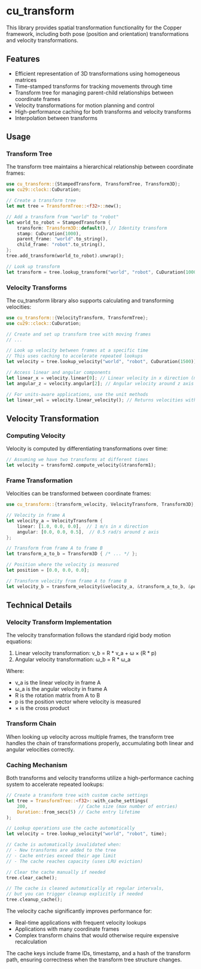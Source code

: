 # cu_transform

This library provides spatial transformation functionality for the Copper framework, including both pose (position and orientation) transformations and velocity transformations.

## Features

- Efficient representation of 3D transformations using homogeneous matrices
- Time-stamped transforms for tracking movements through time
- Transform tree for managing parent-child relationships between coordinate frames
- Velocity transformations for motion planning and control
- High-performance caching for both transforms and velocity transforms
- Interpolation between transforms

## Usage

### Transform Tree

The transform tree maintains a hierarchical relationship between coordinate frames:

```rust
use cu_transform::{StampedTransform, TransformTree, Transform3D};
use cu29::clock::CuDuration;

// Create a transform tree
let mut tree = TransformTree::<f32>::new();

// Add a transform from "world" to "robot"
let world_to_robot = StampedTransform {
    transform: Transform3D::default(), // Identity transform
    stamp: CuDuration(1000),
    parent_frame: "world".to_string(),
    child_frame: "robot".to_string(),
};
tree.add_transform(world_to_robot).unwrap();

// Look up transform
let transform = tree.lookup_transform("world", "robot", CuDuration(1000)).unwrap();
```

### Velocity Transforms

The cu_transform library also supports calculating and transforming velocities:

```rust
use cu_transform::{VelocityTransform, TransformTree};
use cu29::clock::CuDuration;

// Create and set up transform tree with moving frames
// ...

// Look up velocity between frames at a specific time
// This uses caching to accelerate repeated lookups
let velocity = tree.lookup_velocity("world", "robot", CuDuration(1500)).unwrap();

// Access linear and angular components
let linear_x = velocity.linear[0]; // Linear velocity in x direction (m/s)
let angular_z = velocity.angular[2]; // Angular velocity around z axis (rad/s)

// For units-aware applications, use the unit methods
let linear_vel = velocity.linear_velocity(); // Returns velocities with proper units
```

## Velocity Transformation

### Computing Velocity

Velocity is computed by differentiating transformations over time:

```rust
// Assuming we have two transforms at different times
let velocity = transform2.compute_velocity(&transform1);
```

### Frame Transformation

Velocities can be transformed between coordinate frames:

```rust
use cu_transform::{transform_velocity, VelocityTransform, Transform3D};

// Velocity in frame A
let velocity_a = VelocityTransform {
    linear: [1.0, 0.0, 0.0],  // 1 m/s in x direction
    angular: [0.0, 0.0, 0.5],  // 0.5 rad/s around z axis
};

// Transform from frame A to frame B
let transform_a_to_b = Transform3D { /* ... */ };

// Position where the velocity is measured
let position = [0.0, 0.0, 0.0];

// Transform velocity from frame A to frame B
let velocity_b = transform_velocity(&velocity_a, &transform_a_to_b, &position);
```

## Technical Details

### Velocity Transform Implementation

The velocity transformation follows the standard rigid body motion equations:

1. Linear velocity transformation: v_b = R * v_a + ω × (R * p)
2. Angular velocity transformation: ω_b = R * ω_a

Where:
- v_a is the linear velocity in frame A
- ω_a is the angular velocity in frame A
- R is the rotation matrix from A to B
- p is the position vector where velocity is measured
- × is the cross product

### Transform Chain

When looking up velocity across multiple frames, the transform tree handles the chain of transformations properly, accumulating both linear and angular velocities correctly.

### Caching Mechanism

Both transforms and velocity transforms utilize a high-performance caching system to accelerate repeated lookups:

```rust
// Create a transform tree with custom cache settings
let tree = TransformTree::<f32>::with_cache_settings(
    200,                   // Cache size (max number of entries)
    Duration::from_secs(5) // Cache entry lifetime
);

// Lookup operations use the cache automatically
let velocity = tree.lookup_velocity("world", "robot", time);

// Cache is automatically invalidated when:
// - New transforms are added to the tree
// - Cache entries exceed their age limit
// - The cache reaches capacity (uses LRU eviction)

// Clear the cache manually if needed
tree.clear_cache();

// The cache is cleaned automatically at regular intervals,
// but you can trigger cleanup explicitly if needed
tree.cleanup_cache();
```

The velocity cache significantly improves performance for:
- Real-time applications with frequent velocity lookups
- Applications with many coordinate frames
- Complex transform chains that would otherwise require expensive recalculation

The cache keys include frame IDs, timestamp, and a hash of the transform path, ensuring correctness when the transform tree structure changes.